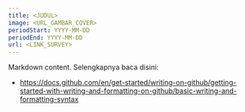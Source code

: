 ```yaml
---
title: <JUDUL>
image: <URL_GAMBAR_COVER>
periodStart: YYYY-MM-DD
periodEnd: YYYY-MM-DD
url: <LINK_SURVEY>
---
```


Markdown content. Selengkapnya baca disini:
- https://docs.github.com/en/get-started/writing-on-github/getting-started-with-writing-and-formatting-on-github/basic-writing-and-formatting-syntax
